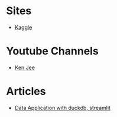 # Sites
  * [Kaggle](https://www.kaggle.com/datasets)
  
# Youtube Channels
  * [Ken Jee](https://www.youtube.com/channel/UCiT9RITQ9PW6BhXK0y2jaeg)

# Articles
  * [Data Application with duckdb, streamlit](https://franloza.medium.com/building-a-data-application-with-duckdb-43823070730)
